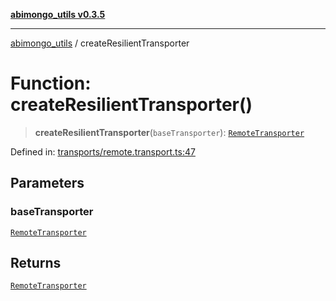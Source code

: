 [**abimongo_utils v0.3.5**](../README.md)

***

[abimongo_utils](../README.md) / createResilientTransporter

# Function: createResilientTransporter()

> **createResilientTransporter**(`baseTransporter`): [`RemoteTransporter`](../type-aliases/RemoteTransporter.md)

Defined in: [transports/remote.transport.ts:47](https://github.com/NodEm9/abimongo_utils/blob/62e08380578108b0497622fb9a13efb3beac383a/src/transports/remote.transport.ts#L47)

## Parameters

### baseTransporter

[`RemoteTransporter`](../type-aliases/RemoteTransporter.md)

## Returns

[`RemoteTransporter`](../type-aliases/RemoteTransporter.md)
